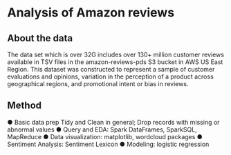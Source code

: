 # Analysis of Amazon reviews

## About the data
The data set which is over 32G includes over 130+ million customer reviews available in TSV files in the amazon-reviews-pds S3 bucket in AWS US East Region. This dataset was constructed to represent a sample of customer evaluations and opinions, variation in the perception of a product across geographical regions, and promotional intent or bias in reviews. 

## Method
● Basic data prep 
   Tidy and Clean in general; 
   Drop records with missing or abnormal values
● Query and EDA: Spark DataFrames, SparkSQL, MapReduce
● Data visualization: matplotlib, wordcloud packages
● Sentiment Analysis: Sentiment Lexicon
● Modeling: logistic regression
